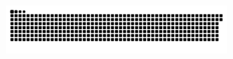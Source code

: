 <picture>
  <source media="(prefers-color-scheme: dark)" srcset="https://raw.githubusercontent.com/MarineHakobyan/MarineHakobyan/c36e5d9370fd7a8edbf754fc77fa35eb049458c1/github-contribution-grid-snake-dark.svg" />
  <source media="(prefers-color-scheme: light)" srcset="https://raw.githubusercontent.com/MarineHakobyan/MarineHakobyan/c36e5d9370fd7a8edbf754fc77fa35eb049458c1/github-contribution-grid-snake.svg" />
  <img alt="github-snake" src="https://raw.githubusercontent.com/MarineHakobyan/MarineHakobyan/c36e5d9370fd7a8edbf754fc77fa35eb049458c1/github-contribution-grid-snake-dark.svg" />
</picture>
